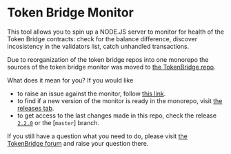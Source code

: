 # Token Bridge Monitor

This tool allows you to spin up a NODE.JS server to monitor for health of the Token Bridge contracts: check for the balance difference, discover incosistency in the validators list, catch unhandled transactions.

Due to reorganization of the token bridge repos into one monorepo the sources of the token bridge monitor was moved to [the TokenBridge repo](https://github.com/poanetwork/tokenbridge).

What does it mean for you? If you would like
  * to raise an issue against the monitor, follow [this link](https://github.com/poanetwork/tokenbridge/issues/new).
  * to find if a new version of the monitor is ready in the monorepo, visit [the releases tab](https://github.com/poanetwork/tokenbridge/releases).
  * to get access to the last changes made in this repo, check the release [`2.2.0`](https://github.com/poanetwork/bridge-monitor/releases/tag/2.2.0) or the [`master`] branch.

If you still have a question what you need to do, please visit [the TokenBridge forum](https://forum.poa.network/c/tokenbridge) and raise your question there.